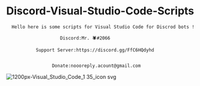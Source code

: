 # Discord-Visual-Studio-Code-Scripts
      Hello here is some scripts for Visual Studio Code for Discrod bots !       
                                                                                             
                        Discord:Mr. 🕷#2066                                     
                                                                                             
               Support Server:https://discord.gg/FfC6HQdyhd                            
                                                                                          
                                                                                            
                     Donate:noooreply.acount@gmail.com                                 
![1200px-Visual_Studio_Code_1 35_icon svg](https://user-images.githubusercontent.com/80650301/111206175-56bb4900-85c8-11eb-9a4c-71fb7bc61224.png)
